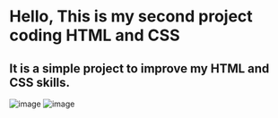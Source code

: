 # Hello, This is my second project coding HTML and CSS

## It is a simple project to improve my HTML and CSS skills.

![image](https://github.com/fabiliima/html_css_second_project/assets/62358790/843dfde4-91cb-41c3-90a1-1830ba07154b)
![image](https://github.com/fabiliima/html_css_second_project/assets/62358790/fd179919-a3f1-44ca-a4d5-5717293245cc)

